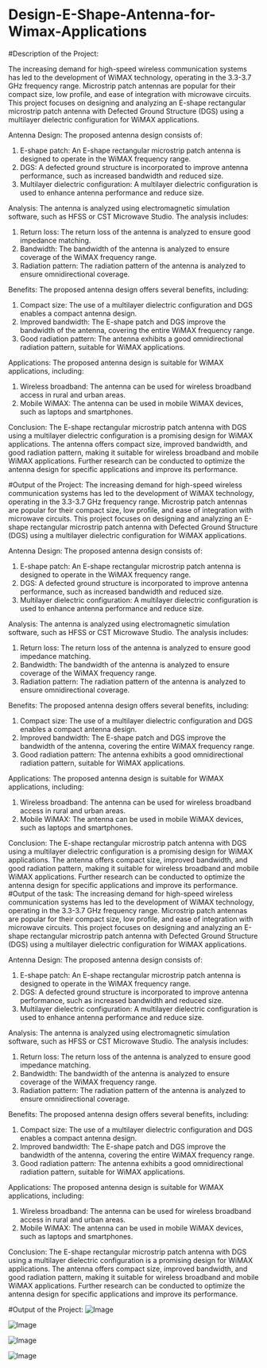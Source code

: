 # Design-E-Shape-Antenna-for-Wimax-Applications

#Description of the Project:

The increasing demand for high-speed wireless communication systems has led to the development of WiMAX technology, operating in the 3.3-3.7 GHz frequency range. Microstrip patch antennas are popular for their compact size, low profile, and ease of integration with microwave circuits. This project focuses on designing and analyzing an E-shape rectangular microstrip patch antenna with Defected Ground Structure (DGS) using a multilayer dielectric configuration for WiMAX applications.

Antenna Design:
The proposed antenna design consists of:

1. E-shape patch: An E-shape rectangular microstrip patch antenna is designed to operate in the WiMAX frequency range.
2. DGS: A defected ground structure is incorporated to improve antenna performance, such as increased bandwidth and reduced size.
3. Multilayer dielectric configuration: A multilayer dielectric configuration is used to enhance antenna performance and reduce size.

Analysis:
The antenna is analyzed using electromagnetic simulation software, such as HFSS or CST Microwave Studio. The analysis includes:

1. Return loss: The return loss of the antenna is analyzed to ensure good impedance matching.
2. Bandwidth: The bandwidth of the antenna is analyzed to ensure coverage of the WiMAX frequency range.
3. Radiation pattern: The radiation pattern of the antenna is analyzed to ensure omnidirectional coverage.

Benefits:
The proposed antenna design offers several benefits, including:

1. Compact size: The use of a multilayer dielectric configuration and DGS enables a compact antenna design.
2. Improved bandwidth: The E-shape patch and DGS improve the bandwidth of the antenna, covering the entire WiMAX frequency range.
3. Good radiation pattern: The antenna exhibits a good omnidirectional radiation pattern, suitable for WiMAX applications.

Applications:
The proposed antenna design is suitable for WiMAX applications, including:

1. Wireless broadband: The antenna can be used for wireless broadband access in rural and urban areas.
2. Mobile WiMAX: The antenna can be used in mobile WiMAX devices, such as laptops and smartphones.

Conclusion:
The E-shape rectangular microstrip patch antenna with DGS using a multilayer dielectric configuration is a promising design for WiMAX applications. The antenna offers compact size, improved bandwidth, and good radiation pattern, making it suitable for wireless broadband and mobile WiMAX applications. Further research can be conducted to optimize the antenna design for specific applications and improve its performance.

#Output of the Project:
The increasing demand for high-speed wireless communication systems has led to the development of WiMAX technology, operating in the 3.3-3.7 GHz frequency range. Microstrip patch antennas are popular for their compact size, low profile, and ease of integration with microwave circuits. This project focuses on designing and analyzing an E-shape rectangular microstrip patch antenna with Defected Ground Structure (DGS) using a multilayer dielectric configuration for WiMAX applications.

Antenna Design:
The proposed antenna design consists of:

1. E-shape patch: An E-shape rectangular microstrip patch antenna is designed to operate in the WiMAX frequency range.
2. DGS: A defected ground structure is incorporated to improve antenna performance, such as increased bandwidth and reduced size.
3. Multilayer dielectric configuration: A multilayer dielectric configuration is used to enhance antenna performance and reduce size.

Analysis:
The antenna is analyzed using electromagnetic simulation software, such as HFSS or CST Microwave Studio. The analysis includes:

1. Return loss: The return loss of the antenna is analyzed to ensure good impedance matching.
2. Bandwidth: The bandwidth of the antenna is analyzed to ensure coverage of the WiMAX frequency range.
3. Radiation pattern: The radiation pattern of the antenna is analyzed to ensure omnidirectional coverage.

Benefits:
The proposed antenna design offers several benefits, including:

1. Compact size: The use of a multilayer dielectric configuration and DGS enables a compact antenna design.
2. Improved bandwidth: The E-shape patch and DGS improve the bandwidth of the antenna, covering the entire WiMAX frequency range.
3. Good radiation pattern: The antenna exhibits a good omnidirectional radiation pattern, suitable for WiMAX applications.

Applications:
The proposed antenna design is suitable for WiMAX applications, including:

1. Wireless broadband: The antenna can be used for wireless broadband access in rural and urban areas.
2. Mobile WiMAX: The antenna can be used in mobile WiMAX devices, such as laptops and smartphones.

Conclusion:
The E-shape rectangular microstrip patch antenna with DGS using a multilayer dielectric configuration is a promising design for WiMAX applications. The antenna offers compact size, improved bandwidth, and good radiation pattern, making it suitable for wireless broadband and mobile WiMAX applications. Further research can be conducted to optimize the antenna design for specific applications and improve its performance.
#Output of the task:
The increasing demand for high-speed wireless communication systems has led to the development of WiMAX technology, operating in the 3.3-3.7 GHz frequency range. Microstrip patch antennas are popular for their compact size, low profile, and ease of integration with microwave circuits. This project focuses on designing and analyzing an E-shape rectangular microstrip patch antenna with Defected Ground Structure (DGS) using a multilayer dielectric configuration for WiMAX applications.

Antenna Design:
The proposed antenna design consists of:

1. E-shape patch: An E-shape rectangular microstrip patch antenna is designed to operate in the WiMAX frequency range.
2. DGS: A defected ground structure is incorporated to improve antenna performance, such as increased bandwidth and reduced size.
3. Multilayer dielectric configuration: A multilayer dielectric configuration is used to enhance antenna performance and reduce size.

Analysis:
The antenna is analyzed using electromagnetic simulation software, such as HFSS or CST Microwave Studio. The analysis includes:

1. Return loss: The return loss of the antenna is analyzed to ensure good impedance matching.
2. Bandwidth: The bandwidth of the antenna is analyzed to ensure coverage of the WiMAX frequency range.
3. Radiation pattern: The radiation pattern of the antenna is analyzed to ensure omnidirectional coverage.

Benefits:
The proposed antenna design offers several benefits, including:

1. Compact size: The use of a multilayer dielectric configuration and DGS enables a compact antenna design.
2. Improved bandwidth: The E-shape patch and DGS improve the bandwidth of the antenna, covering the entire WiMAX frequency range.
3. Good radiation pattern: The antenna exhibits a good omnidirectional radiation pattern, suitable for WiMAX applications.

Applications:
The proposed antenna design is suitable for WiMAX applications, including:

1. Wireless broadband: The antenna can be used for wireless broadband access in rural and urban areas.
2. Mobile WiMAX: The antenna can be used in mobile WiMAX devices, such as laptops and smartphones.

Conclusion:
The E-shape rectangular microstrip patch antenna with DGS using a multilayer dielectric configuration is a promising design for WiMAX applications. The antenna offers compact size, improved bandwidth, and good radiation pattern, making it suitable for wireless broadband and mobile WiMAX applications. Further research can be conducted to optimize the antenna design for specific applications and improve its performance.

#Output of the Project:
![Image](https://github.com/user-attachments/assets/f7a85870-3fc6-4a88-97f1-6abbece81d81)

![Image](https://github.com/user-attachments/assets/45ac0a78-d4f0-4874-a588-85ee905b188d)

![Image](https://github.com/user-attachments/assets/e910e084-1adf-4905-89d2-6904ad7c8105)

![Image](https://github.com/user-attachments/assets/a2fee68d-7289-4a7a-b9d3-660cdcfdab4d)


